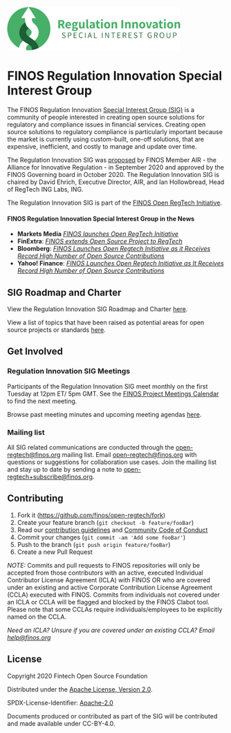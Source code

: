 
<img src="https://github.com/finos/branding/blob/master/sig-logos/regulation-innovation-sig/Horizontal/2020_REGSIG_Logo_Horizontal.svg" width="400">

# FINOS Regulation Innovation Special Interest Group

The FINOS Regulation Innovation [Special Interest Group (SIG)](https://github.com/finos/community/tree/master/governance#special-interest-groups) is a community of people interested in creating open source solutions for regulatory and compliance issues in financial services. Creating open source solutions to regulatory compliance is particularly important because the market is currently using custom-built, one-off solutions, that are expensive, inefficient, and costly to manage and update over time.

The Regulation Innovation SIG was [proposed](https://github.com/finos/community/issues/66) by FINOS Member AIR - the Alliance for Innovative Regulation - in September 2020 and approved by the FINOS Governing board in October 2020. The Regulation Innovation SIG is chaired by David Ehrich, Executive Director, AIR, and Ian Hollowbread, Head of RegTech ING Labs, ING.

The Regulation Innovation SIG is part of the [FINOS Open RegTech Initiative](https://www.finos.org/open-regtech).

#### FINOS Regulation Innovation Special Interest Group in the News
- **Markets Media** *[FINOS launches Open RegTech Initiative](https://www.marketsmedia.com/finos-launches-open-regtech-initiative/)*
- **FinExtra**: *[FINOS extends Open Source Project to RegTech](https://www.finextra.com/pressarticle/84971/finos-extends-open-source-project-to-regtech?utm_medium=rssfinextra&utm_source=finextrafeed)*
- **Bloomberg**: *[FINOS Launches Open Regtech Initiative as it Receives Record High Number of Open Source Contributions](https://www.bloomberg.com/press-releases/2020-11-13/finos-launches-open-regtech-initiative-as-it-receives-record-high-number-of-open-source-contributions)*
- **Yahoo! Finance**: *[FINOS Launches Open Regtech Initiative as It Receives Record High Number of Open Source Contributions](https://finance.yahoo.com/news/finos-launches-open-regtech-initiative-050000867.html)*

## SIG Roadmap and Charter

View the Regulation Innovation SIG Roadmap and Charter [here](https://github.com/finos/open-regtech-sig/blob/master/resources/20201021%20Regulation%20Innovation%20SIG%20proposal.pdf).

View a list of topics that have been raised as potential areas for open source projects or standards [here](https://github.com/finos/open-regtech-sig/issues/17#issuecomment-770087776).

## Get Involved

### Regulation Innovation SIG Meetings
Participants of the Regulation Innovation SIG meet monthly on the first Tuesday at 12pm ET/ 5pm GMT. See the [FINOS Project Meetings Calendar](https://calendar.google.com/calendar/u/0/embed?src=finos.org_fac8mo1rfc6ehscg0d80fi8jig@group.calendar.google.com&ctz=America/New_York) to find the next meeting.

Browse past meeting minutes and upcoming meeting agendas [here](https://github.com/finos/open-regtech/issues?q=label%3Ameeting+).

### Mailing list
All SIG related communications are conducted through the open-regtech@finos.org mailing list. Email open-regtech@finos.org with questions or suggestions for collaboration use cases. 
Join the mailing list and stay up to date by sending a note to open-regtech+subscribe@finos.org.

## Contributing

1. Fork it (<https://github.com/finos/open-regtech/fork>)
2. Create your feature branch (`git checkout -b feature/fooBar`)
3. Read our [contribution guidelines](.github/CONTRIBUTING.md) and [Community Code of Conduct](https://www.finos.org/code-of-conduct)
4. Commit your changes (`git commit -am 'Add some fooBar'`)
5. Push to the branch (`git push origin feature/fooBar`)
6. Create a new Pull Request

_NOTE:_ Commits and pull requests to FINOS repositories will only be accepted from those contributors with an active, executed Individual Contributor License Agreement (ICLA) with FINOS OR who are covered under an existing and active Corporate Contribution License Agreement (CCLA) executed with FINOS. Commits from individuals not covered under an ICLA or CCLA will be flagged and blocked by the FINOS Clabot tool. Please note that some CCLAs require individuals/employees to be explicitly named on the CCLA.

*Need an ICLA? Unsure if you are covered under an existing CCLA? Email [help@finos.org](mailto:help@finos.org)*


## License

Copyright 2020 Fintech Open Source Foundation

Distributed under the [Apache License, Version 2.0](http://www.apache.org/licenses/LICENSE-2.0).

SPDX-License-Identifier: [Apache-2.0](https://spdx.org/licenses/Apache-2.0)

Documents produced or contributed as part of the SIG will be contributed and made available under CC-BY-4.0.
